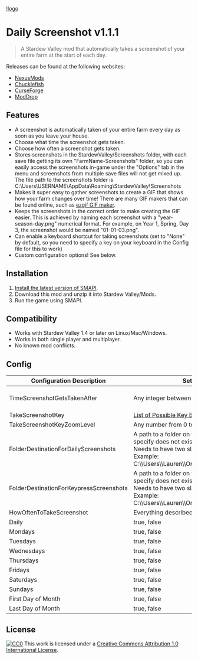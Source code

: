 [!logo](FeatureImage.png)

# Daily Screenshot v1.1.1

> A Stardew Valley mod that automatically takes a screenshot of your entire farm at the start of each day.

Releases can be found at the following websites:

- [NexusMods](https://www.nexusmods.com/stardewvalley/mods/4779)
- [Chucklefish](https://community.playstarbound.com/resources/daily-screenshot.5907/)
- [CurseForge](https://www.curseforge.com/stardewvalley/mods/daily-screenshot)
- [ModDrop](https://www.moddrop.com/stardew-valley/mods/677025-daily-screenshot)

## Features

- A screenshot is automatically taken of your entire farm every day as soon as you leave your house.
- Choose what time the screenshot gets taken.
- Choose how often a screenshot gets taken.
- Stores screenshots in the StardewValley/Screenshots folder, with each save file getting its own "FarmName-Screenshots" folder, so you can easily access the screenshots in-game under the "Options" tab in the menu and screenshots from multiple save files will not get mixed up. The file path to the screenshots folder is C:\Users\USERNAME\AppData\Roaming\StardewValley\Screenshots
- Makes it super easy to gather screenshots to create a GIF that shows how your farm changes over time! There are many GIF makers that can be found online, such as [ezgif GIF maker](https://ezgif.com/maker).
- Keeps the screenshots in the correct order to make creating the GIF easier. This is achieved by naming each screenshot with a "year-season-day.png" numerical format. For example, on Year 1, Spring, Day 3, the screenshot would be named "01-01-03.png". 
- Can enable a keyboard shortcut for taking screenshots (set to "None" by default, so you need to specify a key on your keyboard in the Config file for this to work)
- Custom configuration options! See below.

## Installation

1. [Install the latest version of SMAPI](https://smapi.io/).
1. Download this mod and unzip it into Stardew Valley/Mods.
1. Run the game using SMAPI.

## Compatibility

- Works with Stardew Valley 1.4 or later on Linux/Mac/Windows.
- Works in both single player and multiplayer.
- No known mod conflicts.

## Config

| Configuration Description                                | Setting Options | Default Setting |
| -------------------------------------------------------- | -------- | -------- |
| TimeScreenshotGetsTakenAfter     | Any integer between 600 and 2600   | 600 (screenshot gets taken anytime after 6:00 AM, upon entering your farm) |
| TakeScreenshotKey | [List of Possible Key Bindings](https://stardewvalleywiki.com/Modding:Player_Guide/Key_Bindings) | None |
| TakeScreenshotKeyZoomLevel     | Any number from 0 to 1   | 0.25 (full-map screenshot) |
| FolderDestinationForDailyScreenshots | A path to a folder on your computer (if the path you specify does not exist, it will be created) Note: Needs to have two slashes in the file path. Example: C:\\\Users\\\Lauren\\\OneDrive\\\Pictures\\\Screenshots | default (located in StardewValley\Screenshots\Your-Farm-Name-Here folder) |
| FolderDestinationForKeypressScreenshots | A path to a folder on your computer (if the path you specify does not exist, it will be created) Note: Needs to have two slashes in the file path. Example: C:\\\Users\\\Lauren\\\OneDrive\\\Pictures\\\Screenshots | default (located in StardewValley\Screenshots\Your-Farm-Name-Here folder) |
| HowOftenToTakeScreenshot | Everything described for the rest of this table | -- |
| Daily | true, false | true |
| Mondays | true, false | true |
| Tuesdays | true, false | true |
| Wednesdays | true, false | true |
| Thursdays | true, false | true |
| Fridays | true, false | true |
| Saturdays | true, false | true |
| Sundays | true, false | true |
| First Day of Month | true, false| true |
| Last Day of Month | true, false | true |

## License

[![CC0](http://mirrors.creativecommons.org/presskit/buttons/88x31/svg/cc-zero.svg)](https://creativecommons.org/publicdomain/zero/1.0/)
This work is licensed under a [Creative Commons Attribution 1.0 International License](http://creativecommons.org/licenses/by/1.0/).
